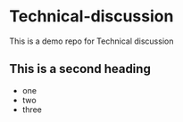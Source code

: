 # Technical-discussion
This is a demo repo for Technical discussion



## This is a second heading 

* one
* two
* three
